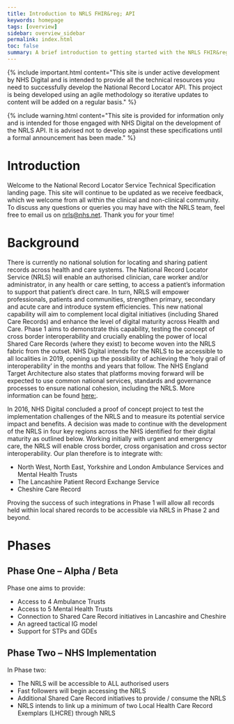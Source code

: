 ```yaml
---
title: Introduction to NRLS FHIR&reg; API
keywords: homepage
tags: [overview]
sidebar: overview_sidebar
permalink: index.html
toc: false
summary: A brief introduction to getting started with the NRLS FHIR&reg; API.
---
```


{% include important.html content="This site is under active development by NHS Digital and is intended to provide all the technical resources you need to successfully develop the National Record Locator API. This project is being developed using an agile methodology so iterative updates to content will be added on a regular basis." %}

{% include warning.html content="This site is provided for information only and is intended for those engaged with NHS Digital on the development of the NRLS API. It is advised not to develop against these specifications until a formal announcement has been made." %}

# Introduction #

Welcome to the National Record Locator Service Technical Specification landing page. This site will continue to be updated as we receive feedback, which we welcome from all within the clinical and non-clinical community.  To discuss any questions or queries you may have with the NRLS team, feel free to email us on <a href="mailto:nrls@nhs.net">nrls@nhs.net</a>. Thank you for your time!

# Background #

There is currently no national solution for locating and sharing patient records across health and care systems. The National Record Locator Service (NRLS) will enable an authorised clinician, care worker and/or administrator, in any health or care setting, to access a patient’s information to support that patient’s direct care. In turn, NRLS will empower professionals, patients and communities, strengthen primary, secondary and acute care and introduce system efficiencies. This new national capability will aim to complement local digital initiatives (including Shared Care Records) and enhance the level of digital maturity across Health and Care. Phase 1 aims to demonstrate this capability, testing the concept of cross border interoperability and crucially enabling the power of local Shared Care Records (where they exist) to become woven into the NRLS fabric from the outset.
NHS Digital intends for the NRLS to be accessible to all localities in 2019, opening up the possibility of achieving the ‘holy grail of interoperability’ in the months and years that follow. The NHS England Target Architecture also states that platforms moving forward will be expected to use common national services, standards and governance processes to ensure national cohesion, including the NRLS. More information can be found 
[here:](https://www.england.nhs.uk/digitaltechnology/info-revolution/interoperability/).

In 2016, NHS Digital concluded a proof of concept project to test the implementation challenges of the NRLS and to measure its potential service impact and benefits. A decision was made to continue with the development of the NRLS in four key regions across the NHS identified for their digital maturity as outlined below. Working initially with urgent and emergency care, the NRLS will enable cross border, cross organisation and cross sector interoperability. Our plan therefore is to integrate with: 

- North West, North East, Yorkshire and London Ambulance Services and Mental Health Trusts
- The Lancashire Patient Record Exchange Service 
- Cheshire Care Record


Proving the success of such integrations in Phase 1 will allow all records held within local shared records to be accessible via NRLS in Phase 2 and beyond.


# Phases #
## Phase One – Alpha / Beta ##
Phase one aims to provide:
- Access to 4 Ambulance Trusts
- Access to 5 Mental Health Trusts
- Connection to Shared Care Record initiatives in Lancashire and Cheshire
- An agreed tactical IG model
- Support for STPs and GDEs

## Phase Two – NHS Implementation ##
 In Phase two: 
- The NRLS will be accessible to ALL authorised users
- Fast followers will begin accessing the NRLS
- Additional Shared Care Record initiatives to provide / consume the NRLS
- NRLS intends to link up a minimum of two Local Health Care Record Exemplars (LHCRE) through NRLS
